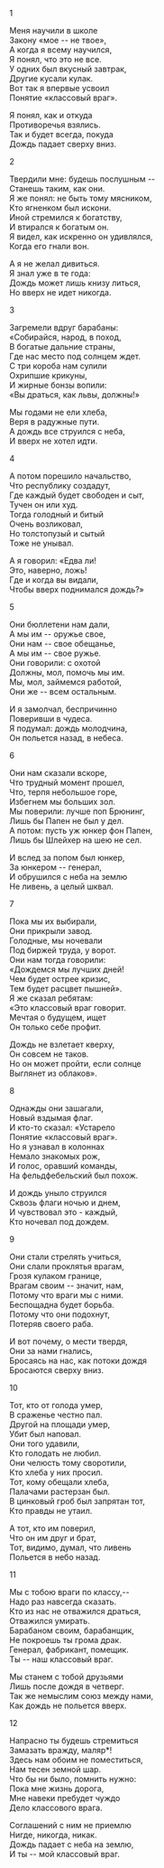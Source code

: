 1  
  
Меня научили в школе  
Закону «мое -- не твое»,  
А когда я всему научился,  
Я понял, что это не все.  
У одних был вкусный завтрак,  
Другие кусали кулак.  
Вот так я впервые усвоил  
Понятие «классовый враг».  
  
Я понял, как и откуда  
Противоречья взялись.  
Так и будет всегда, покуда  
Дождь падает сверху вниз.  
  
2  
  
Твердили мне: будешь послушным --  
Станешь таким, как они.  
Я же понял: не быть тому мясником,  
Кто ягненком был искони.  
Иной стремился к богатству,  
И втирался к богатым он.  
Я видел, как искренно он удивлялся,  
Когда его гнали вон.  
  
А я не желал дивиться.  
Я знал уже в те года:  
Дождь может лишь книзу литься,  
Но вверх не идет никогда.  
  
3  
  
Загремели вдруг барабаны:  
«Собирайся, народ, в поход,  
В богатые дальние страны,  
Где нас место под солнцем ждет.  
С три короба нам сулили  
Охрипшие крикуны,  
И жирные бонзы вопили:  
«Вы драться, как львы, должны!»  
  
Мы годами не ели хлеба,  
Веря в радужные пути.  
А дождь все струился с неба,  
И вверх не хотел идти.  
  
4  
  
А потом порешило начальство,  
Что республику создадут,  
Где каждый будет свободен и сыт,  
Тучен он или худ.  
Тогда голодный и битый  
Очень возликовал,  
Но толстопузый и сытый  
Тоже не унывал.  
  
А я говорил: «Едва ли!  
Это, наверно, ложь!  
Где и когда вы видали,  
Чтобы вверх поднимался дождь?»  
  
5  
  
Они бюллетени нам дали,  
А мы им -- оружье свое,  
Они нам -- свое обещанье,  
А мы им -- свое ружье.  
Они говорили: с охотой  
Должны, мол, помочь мы им.  
Мы, мол, займемся работой,  
Они же -- всем остальным.  
  
И я замолчал, беспричинно  
Поверивши в чудеса.  
Я подумал: дождь молодчина,  
Он польется назад, в небеса.  
  
6  
  
Они нам сказали вскоре,  
Что трудный момент прошел,  
Что, терпя небольшое горе,  
Избегнем мы больших зол.  
Мы поверили: лучше поп Брюнинг,  
Лишь бы Папен не был у дел.  
А потом: пусть уж юнкер фон Папен,  
Лишь бы Шлейхер на шею не сел.  
  
И вслед за попом был юнкер,  
За юнкером -- генерал,  
И обрушился с неба на землю  
Не ливень, а целый шквал.  
  
7  
  
Пока мы их выбирали,  
Они прикрыли завод.  
Голодные, мы ночевали  
Под биржей труда, у ворот.  
Они нам тогда говорили:  
«Дождемся мы лучших дней!  
Чем будет острее кризис,  
Тем будет расцвет пышней».  
Я же сказал ребятам:  
«Это классовый враг говорит.  
Мечтая о будущем, ищет  
Он только себе профит.  
  
Дождь не взлетает кверху,  
Он совсем не таков.  
Но он может пройти, если солнце  
Выглянет из облаков».  
  
8  
  
Однажды они зашагали,  
Новый вздымая флаг.  
И кто-то сказал: «Устарело  
Понятие «классовый враг».  
Но я узнавал в колоннах  
Немало знакомых рож,  
И голос, оравший команды,  
На фельдфебельский был похож.  
  
И дождь уныло струился  
Сквозь флаги ночью и днем,  
И чувствовал это - каждый,  
Кто ночевал под дождем.  
  
9  
  
Они стали стрелять учиться,  
Они слали проклятья врагам,  
Грозя кулаком границе,  
Врагам своим -- значит, нам,  
Потому что враги мы с ними.  
Беспощадна будет борьба.  
Потому что они подохнут,  
Потеряв своего раба.  
  
И вот почему, о мести твердя,  
Они за нами гнались,  
Бросаясь на нас, как потоки дождя  
Бросаются сверху вниз.  
  
10  
  
Тот, кто от голода умер,  
В сраженье честно пал.  
Другой на площади умер,  
Убит был наповал.  
Они того удавили,  
Кто голодать не любил.  
Они челюсть тому своротили,  
Кто хлеба у них просил.  
Тот, кому обещали хлеба,  
Палачами растерзан был.  
В цинковый гроб был запрятан тот,  
Кто правды не утаил.  
  
А тот, кто им поверил,  
Что он им друг и брат,  
Тот, видимо, думал, что ливень  
Польется в небо назад.  
  
11  
  
Мы с тобою враги по классу,--  
Надо раз навсегда сказать.  
Кто из нас не отважился драться,  
Отважился умирать.  
Барабаном своим, барабанщик,  
Не покроешь ты грома драк.  
Генерал, фабрикант, помещик.  
Ты -- наш классовый враг.  
  
Мы станем с тобой друзьями  
Лишь после дождя в четверг.  
Так же немыслим союз между нами,  
Как дождь не польется вверх.  
  
12  
  
Напрасно ты будешь стремиться  
Замазать вражду, маляр*!  
Здесь нам обоим не поместиться,  
Нам тесен земной шар.  
Что бы ни было, помнить нужно:  
Пока мне жизнь дорога,  
Мне навеки пребудет чуждо  
Дело классового врага.  
  
Соглашений с ним не приемлю  
Нигде, никогда, никак.  
Дождь падает с неба на землю,  
И ты -- мой классовый враг.